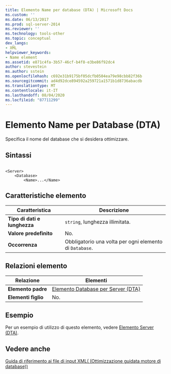 ```yaml
---
title: Elemento Name per database (DTA) | Microsoft Docs
ms.custom: ''
ms.date: 06/13/2017
ms.prod: sql-server-2014
ms.reviewer: ''
ms.technology: tools-other
ms.topic: conceptual
dev_langs:
- XML
helpviewer_keywords:
- Name element
ms.assetid: e871c4fa-3b57-46cf-b4f8-e3be86f92dc4
author: stevestein
ms.author: sstein
ms.openlocfilehash: c692e31b9175bf05dcfb0504ea79e98cbb82f36b
ms.sourcegitcommit: ad4d92dce894592a259721a1571b1d8736abacdb
ms.translationtype: MT
ms.contentlocale: it-IT
ms.lasthandoff: 08/04/2020
ms.locfileid: "87711299"
---
```

# <a name="name-element-for-database-dta"></a>Elemento Name per Database (DTA)
  Specifica il nome del database che si desidera ottimizzare.  
  
## <a name="syntax"></a>Sintassi  
  
```  
  
<Server>  
    <Database>  
        <Name>...</Name>  
```  
  
## <a name="element-characteristics"></a>Caratteristiche elemento  
  
|Caratteristica|Descrizione|  
|--------------------|-----------------|  
|**Tipo di dati e lunghezza**|`string`, lunghezza illimitata.|  
|**Valore predefinito**|No.|  
|**Occorrenza**|Obbligatorio una volta per ogni elemento di `Database`.|  
  
## <a name="element-relationships"></a>Relazioni elemento  
  
|Relazione|Elementi|  
|------------------|--------------|  
|**Elemento padre**|[Elemento Database per Server &#40;DTA&#41;](database-element-for-server-dta.md)|  
|**Elementi figlio**|No.|  
  
## <a name="example"></a>Esempio  
 Per un esempio di utilizzo di questo elemento, vedere [Elemento Server &#40;DTA&#41;](server-element-dta.md).  
  
## <a name="see-also"></a>Vedere anche  
 [Guida di riferimento ai file di input XML&#40; (Ottimizzazione guidata motore di database)&#41;](xml-input-file-reference-database-engine-tuning-advisor.md)  
  
  
